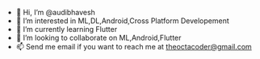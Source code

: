 - 👋 Hi, I’m @audibhavesh
- 👀 I’m interested in ML,DL,Android,Cross Platform Developement
- 🌱 I’m currently learning Flutter
- 💞️ I’m looking to collaborate on ML,Android,Flutter
- 📫 Send me email if you want to reach me at theoctacoder@gmail.com
